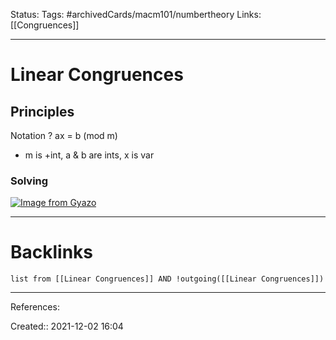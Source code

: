 Status: 
Tags: #archivedCards/macm101/numbertheory 
Links: [[Congruences]]
___
# Linear Congruences
## Principles

Notation
?
ax = b (mod m)
- m is +int, a & b are ints, x is var
<!--SR:!2021-12-10,2,130-->

### Solving
[![Image from Gyazo](https://i.gyazo.com/f6f489c0efab7da01cf121e8716817a2.png)](https://gyazo.com/f6f489c0efab7da01cf121e8716817a2)



___
# Backlinks
```dataview
list from [[Linear Congruences]] AND !outgoing([[Linear Congruences]])
```
___
References:

Created:: 2021-12-02 16:04
